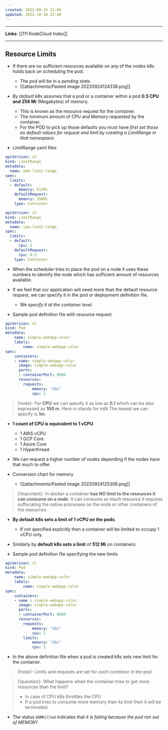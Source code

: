 ```yaml
---
created: 2022-09-15 21:09
updated: 2022-10-10 22:40
---
```

---
**Links**: [[111 KodeCloud Index]]

---
## Resource Limits
- If there are no sufficient resources available on any of the nodes k8s holds back on scheduling the pod.
	- The pod will be in a *pending state*.
	- ![[attachments/Pasted image 20220924124338.png]]

- *By default* k8s assumes that a pod or a container within a pod **0.5 CPU and 256 Mi** (Megabytes) of memory.
	- This is known as the resource request for the container. 
	- The minimum amount of CPU and Memory requested by the container.
	- For the POD to pick up those defaults you must have *first set those as default values for request and limit by creating a LimitRange in that namespace*.

- LimitRange yaml files
```yaml
apiVersion: v1
kind: LimitRange
metadata:
  name: mem-limit-range
spec:
  limits:
  - default:
      memory: 512Mi
    defaultRequest:
      memory: 256Mi
    type: Container
```

```yaml
apiVersion: v1
kind: LimitRange
metadata:
  name: cpu-limit-range
spec:
  limits:
  - default:
      cpu: 1
    defaultRequest:
      cpu: 0.5
    type: Container
```

- When the scheduler tries to place the pod on a node it uses these numbers to identify the node which has sufficient amount of resources available.
- If we feel that our application will need more than the default resource request, we can specify it in the pod or deployment definition file.
	- We *specify it at the container level*.

- Sample pod definition file with resource request
```yaml
apiVersion: vl
kind: Pod
metadata:
	name: simple-webapp-color
	labels:
		name: simple-webapp-color
spec:
	containers:
	- name: simple-webapp-color
	  image: simple-webapp-color
	  ports:
	  - containerPort: 8080
	  resources:
		requests:
			memory: "1Gi"
			cpu: 1
```

> [!note]- For **CPU** we can specify it as low as **0.1** which can be also expressed as **100 m**.
> Here m stands for milli 
> The lowest we can specify is **1m**.

- **1 count of CPU is equivalent to 1 vCPU**.
	- 1 AWS vCPU
	- 1 GCP Core
	- 1 Azure Core
	- 1 Hyperthread

- We can request a higher number of nodes depending if the nodes have that much to offer.

- Conversion chart for memory
	- ![[attachments/Pasted image 20220924125306.png]]

> [!important]- *In docker* a *container* **has NO limit to the resources it can consume on a node**.
> It can consume as much resource it requires suffocating the native processes on the node or other containers of the resources.

- **By default k8s sets a limit of 1 vCPU on the pods**. 
	- If not specified explicitly then a container will be limited to occupy 1 vCPU only.
- Similarly by **default k8s sets a limit** of **512 Mi** on containers.

- Sample pod definition file specifying the new limits
```yaml
apiVersion: vl
kind: Pod
metadata:
	name: simple-webapp-color
	labels:
		name: simple-webapp-color
spec:
	containers:
	- name : simple-webapp-color
	  image: simple-webapp-color
	  ports:
	  - containerPort: 8080
	  resources:
		requests:
			memory: "1Gi"
			cpu: 1
		limits:
			memory: "2Gi"
			cpu: 2
```

- In the above definition file when a pod is created k8s sets new limit for the container.

> [!note]- Limits and requests are set for *each container* in the pod.

> [!question]- What happens when the container tries to get more resources than the limit?
> - In case of CPU k8s throttles the CPU
> - If a pod tries to consume more memory than its limit then it will be terminated.

- The status `OOMKilled` indicates that *it is failing because the pod ran out of MEMORY*.